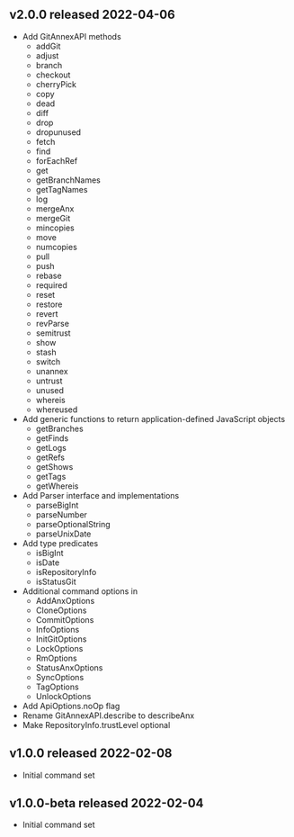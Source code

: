 ## v2.0.0 released 2022-04-06
* Add GitAnnexAPI methods
    * addGit
    * adjust
    * branch
    * checkout
    * cherryPick
    * copy
    * dead
    * diff
    * drop
    * dropunused
    * fetch
    * find
    * forEachRef
    * get
    * getBranchNames
    * getTagNames
    * log
    * mergeAnx
    * mergeGit
    * mincopies
    * move
    * numcopies
    * pull
    * push
    * rebase
    * required
    * reset
    * restore
    * revert
    * revParse
    * semitrust
    * show
    * stash
    * switch
    * unannex
    * untrust
    * unused
    * whereis
    * whereused
* Add generic functions to return application-defined JavaScript objects
    * getBranches
    * getFinds
    * getLogs
    * getRefs
    * getShows
    * getTags
    * getWhereis
* Add Parser interface and implementations
    * parseBigInt
    * parseNumber
    * parseOptionalString
    * parseUnixDate
* Add type predicates
    * isBigInt
    * isDate
    * isRepositoryInfo
    * isStatusGit
* Additional command options in
    * AddAnxOptions
    * CloneOptions
    * CommitOptions
    * InfoOptions
    * InitGitOptions
    * LockOptions
    * RmOptions
    * StatusAnxOptions
    * SyncOptions
    * TagOptions
    * UnlockOptions
* Add ApiOptions.noOp flag
* Rename GitAnnexAPI.describe to describeAnx
* Make RepositoryInfo.trustLevel optional

## v1.0.0 released 2022-02-08
* Initial command set

## v1.0.0-beta released 2022-02-04
* Initial command set
